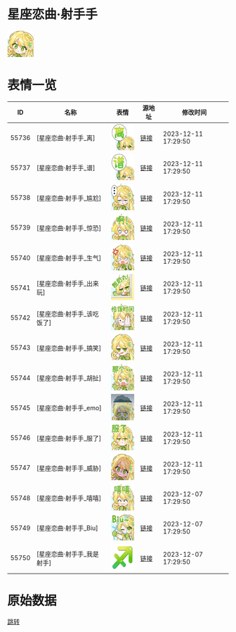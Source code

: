 # 星座恋曲·射手手

<img src="./cover.png" height="60" alt="cover" />

# 表情一览

|ID|名称|表情|源地址|修改时间|
|----|----|----|----|----|
|55736|[星座恋曲·射手手_离]|<img src="./pic/055736_%5B星座恋曲·射手手_离%5D.png" height="60" alt="离"/>|[链接](https://i0.hdslb.com/bfs/garb/46aeffca7d7d7ac500f7f715f918e61781b429bf.png)|2023-12-11 17:29:50|
|55737|[星座恋曲·射手手_谱]|<img src="./pic/055737_%5B星座恋曲·射手手_谱%5D.png" height="60" alt="谱"/>|[链接](https://i0.hdslb.com/bfs/garb/b7fd713b0d83c1195504a8cc46fe4b4542b893fa.png)|2023-12-11 17:29:50|
|55738|[星座恋曲·射手手_尴尬]|<img src="./pic/055738_%5B星座恋曲·射手手_尴尬%5D.png" height="60" alt="尴尬"/>|[链接](https://i0.hdslb.com/bfs/garb/d65614de2d225d31c937c58a3904aff49eb18301.png)|2023-12-11 17:29:50|
|55739|[星座恋曲·射手手_惊恐]|<img src="./pic/055739_%5B星座恋曲·射手手_惊恐%5D.png" height="60" alt="惊恐"/>|[链接](https://i0.hdslb.com/bfs/garb/75528c3691a82f6ac6713058d55885641911026b.png)|2023-12-11 17:29:50|
|55740|[星座恋曲·射手手_生气]|<img src="./pic/055740_%5B星座恋曲·射手手_生气%5D.png" height="60" alt="生气"/>|[链接](https://i0.hdslb.com/bfs/garb/2a5e208dad3de42a46104e539f7a91eab3fded52.png)|2023-12-11 17:29:50|
|55741|[星座恋曲·射手手_出来玩]|<img src="./pic/055741_%5B星座恋曲·射手手_出来玩%5D.png" height="60" alt="出来玩"/>|[链接](https://i0.hdslb.com/bfs/garb/6d860730a324d16bd06c71973403cb9b986b2842.png)|2023-12-11 17:29:50|
|55742|[星座恋曲·射手手_该吃饭了]|<img src="./pic/055742_%5B星座恋曲·射手手_该吃饭了%5D.png" height="60" alt="该吃饭了"/>|[链接](https://i0.hdslb.com/bfs/garb/659f784c692d84275be37345800f4acfd1574813.png)|2023-12-11 17:29:50|
|55743|[星座恋曲·射手手_搞笑]|<img src="./pic/055743_%5B星座恋曲·射手手_搞笑%5D.png" height="60" alt="搞笑"/>|[链接](https://i0.hdslb.com/bfs/garb/98a93c19a9b83d08bbc1e946b395764181ded984.png)|2023-12-11 17:29:50|
|55744|[星座恋曲·射手手_胡扯]|<img src="./pic/055744_%5B星座恋曲·射手手_胡扯%5D.png" height="60" alt="胡扯"/>|[链接](https://i0.hdslb.com/bfs/garb/00ca7dfbb6394ffc16ef48e89a560541e3031990.png)|2023-12-11 17:29:50|
|55745|[星座恋曲·射手手_emo]|<img src="./pic/055745_%5B星座恋曲·射手手_emo%5D.png" height="60" alt="emo"/>|[链接](https://i0.hdslb.com/bfs/garb/4246a42b1cd23b27f6e0be993f6337f1774eda39.png)|2023-12-11 17:29:50|
|55746|[星座恋曲·射手手_服了]|<img src="./pic/055746_%5B星座恋曲·射手手_服了%5D.png" height="60" alt="服了"/>|[链接](https://i0.hdslb.com/bfs/garb/4de4c7cde06caa46b9196115e749ffc36e8b2744.png)|2023-12-11 17:29:50|
|55747|[星座恋曲·射手手_威胁]|<img src="./pic/055747_%5B星座恋曲·射手手_威胁%5D.png" height="60" alt="威胁"/>|[链接](https://i0.hdslb.com/bfs/garb/c327b8719dd96da3bbea3a0001d8ee61df030ecd.png)|2023-12-11 17:29:50|
|55748|[星座恋曲·射手手_嘻嘻]|<img src="./pic/055748_%5B星座恋曲·射手手_嘻嘻%5D.png" height="60" alt="嘻嘻"/>|[链接](https://i0.hdslb.com/bfs/garb/8833c06ebd5c414d04696d1afb09f209ef6cd660.png)|2023-12-07 17:29:50|
|55749|[星座恋曲·射手手_Biu]|<img src="./pic/055749_%5B星座恋曲·射手手_Biu%5D.png" height="60" alt="Biu"/>|[链接](https://i0.hdslb.com/bfs/garb/5bd8dcd903ba2f9affa3369991ef461ab07d0e4c.png)|2023-12-07 17:29:50|
|55750|[星座恋曲·射手手_我是射手]|<img src="./pic/055750_%5B星座恋曲·射手手_我是射手%5D.png" height="60" alt="我是射手"/>|[链接](https://i0.hdslb.com/bfs/garb/775e38aa5f744c4c944f5c6378acd9fd2fe5433d.png)|2023-12-07 17:29:50|

# 原始数据

[跳转](./raw.json)

